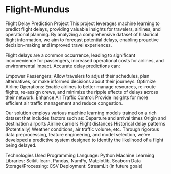 # Flight-Mundus

Flight Delay Prediction Project
This project leverages machine learning to predict flight delays, providing valuable insights for travelers, airlines, and operational planning. By analyzing a comprehensive dataset of historical flight information, we aim to forecast potential delays, enabling proactive decision-making and improved travel experiences.

Flight delays are a common occurrence, leading to significant inconvenience for passengers, increased operational costs for airlines, and environmental impact. Accurate delay predictions can:

Empower Passengers: Allow travelers to adjust their schedules, plan alternatives, or make informed decisions about their journeys.
Optimize Airline Operations: Enable airlines to better manage resources, re-route flights, re-assign crews, and minimize the ripple effects of delays across their network.
Enhance Air Traffic Control: Provide insights for more efficient air traffic management and reduce congestion.

Our solution employs various machine learning models trained on a rich dataset that includes factors such as:
Departure and arrival times
Origin and destination airports
Airline carriers
Flight distances
Historical delay patterns
(Potentially) Weather conditions, air traffic volume, etc.
Through rigorous data preprocessing, feature engineering, and model selection, we've developed a predictive system designed to identify the likelihood of a flight being delayed.

Technologies Used
Programming Language: Python
Machine Learning Libraries: Scikit-learn, Pandas, NumPy, Matplotlib, Seaborn 
Data Storage/Processing: CSV
Deployment: StreamLit (in future goals)
